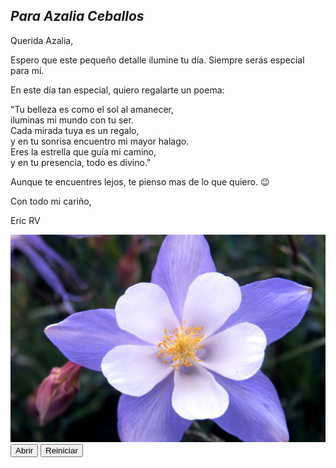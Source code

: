 <!DOCTYPE html>
<html lang="en">
<head>
  <meta charset="UTF-8">
  <meta name="viewport" content="width=device-width, initial-scale=1.0"> <!-- Añadido para responsive design -->
  <title>Carta de San Valentín</title>
  <link rel="stylesheet" href="style.css"> 
  <script src="https://cdn.jsdelivr.net/npm/fireworks-js@2.x/dist/index.umd.js"></script>
  <script src="https://unpkg.com/fireworks-js@2.x/dist/index.umd.js"></script>
</head>
<body>
<div class="fireworks"></div> <!-- Contenedor para los fuegos artificiales -->
<div class="envelope-wrapper">
    <div id="envelope" class="close">
        <div class="front flap"></div>
        <div class="front pocket"></div>
        <div class="letter">
            <div class="paper">
                <h2 class="letter-title"><b><i>Para Azalia Ceballos</i></b></h2>
                <p class="letter-content">Querida Azalia,</p>
                <p class="letter-content">Espero que este pequeño detalle ilumine tu día. Siempre serás especial para mí.</p>
                <p class="letter-content">En este día tan especial, quiero regalarte un poema:</p>
                <p class="letter-content poem">
                    "Tu belleza es como el sol al amanecer,<br>
                    iluminas mi mundo con tu ser.<br>
                    Cada mirada tuya es un regalo,<br>
                    y en tu sonrisa encuentro mi mayor halago.<br>
                    Eres la estrella que guía mi camino,<br>
                    y en tu presencia, todo es divino."
                </p>
                <p class="letter-content">Aunque te encuentres lejos, te pienso mas de lo que quiero. 😉</p>
                <p class="letter-content">Con todo mi cariño,</p>
                <p class="letter-content">Eric RV</p>
                <img class="flower" src="https://raw.githubusercontent.com/EricRV33/Imagenes/f46e30ae51825a64637c6fb78a751dc0309aa7a8/R.jpg" alt="Flores">
            </div>
        </div>
        <div class="hearts">
            <div class="heart a1"></div>
            <div class="heart a2"></div>
            <div class="heart a3"></div>
        </div>
    </div>
</div>
<div class="reset">
    <button id="open">Abrir</button>
    <button id="reset">Reiniciar</button>
</div>
<script>
// Función para abrir la carta
document.getElementById("open").addEventListener("click", function() {
    const envelope = document.getElementById("envelope");
    envelope.classList.add("open");
    envelope.classList.remove("close");
    document.getElementById("open").style.display = "none";

    // Mover el botón de reiniciar
    const resetButton = document.getElementById("reset");
    resetButton.style.marginTop = "500px"; // Mover el botón más abajo

    setTimeout(function() {
        // Iniciar fuegos artificiales
        const container = document.querySelector('.fireworks');
        const fireworks = new Fireworks.default(container);
        fireworks.start();

        // Mostrar la hoja de la carta con animación
        const letter = document.querySelector('.letter');
        letter.style.opacity = "1";
        letter.style.transform = "translate(-50%, -50%) scale(1)"; /* Centrar y tamaño adecuado */
        letter.style.transition = "transform 1s ease, opacity 1s ease";
    }, 1000);
});

// Función para reiniciar la página
document.getElementById("reset").addEventListener("click", function() {
    location.reload();
});
</script>
</body>
</html>
